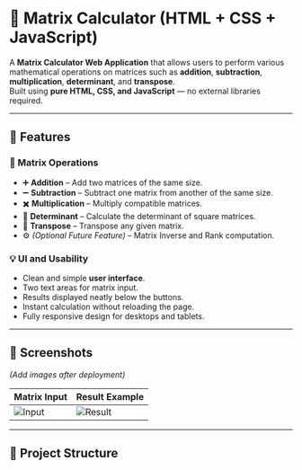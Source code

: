# 🧮 Matrix Calculator (HTML + CSS + JavaScript)

A **Matrix Calculator Web Application** that allows users to perform various mathematical operations on matrices such as **addition**, **subtraction**, **multiplication**, **determinant**, and **transpose**.  
Built using **pure HTML, CSS, and JavaScript** — no external libraries required.

---

## 🌟 Features

### 🔢 Matrix Operations
- ➕ **Addition** – Add two matrices of the same size.
- ➖ **Subtraction** – Subtract one matrix from another of the same size.
- ✖️ **Multiplication** – Multiply compatible matrices.
- 🧮 **Determinant** – Calculate the determinant of square matrices.
- 🔄 **Transpose** – Transpose any given matrix.
- ⚙️ *(Optional Future Feature)* – Matrix Inverse and Rank computation.

### 💡 UI and Usability
- Clean and simple **user interface**.
- Two text areas for matrix input.
- Results displayed neatly below the buttons.
- Instant calculation without reloading the page.
- Fully responsive design for desktops and tablets.

---

## 📸 Screenshots

*(Add images after deployment)*

| Matrix Input | Result Example |
|---------------|----------------|
| ![Input](https://via.placeholder.com/300x150?text=Matrix+Input) | ![Result](https://via.placeholder.com/300x150?text=Result+Output) |

---

## 📁 Project Structure


